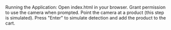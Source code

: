 Running the Application:
Open index.html in your browser.
Grant permission to use the camera when prompted.
Point the camera at a product (this step is simulated).
Press "Enter" to simulate detection and add the product to the cart.
